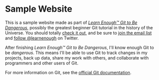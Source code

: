 # Sample Website

This is a sample website made as part of [*Learn Enough™ Git to Be Dangerous*](http://learnenough.com/git-tutorial), possibly the greatest beginner Git tutorial in the history of the Universe.
You should totally [check it out](http://learnenough.com/git-tutorial), and be sure to [join the email list](http://learnenough.com/#email_list) and [follow @learnenough](http://twitter.com/learnenough) on Twitter.

After finishing *Learn Enough™ Git to Be Dangerous*, I'll know enough Git to be *dangerous*. This means I'll be able to use Git to track changes in my projects, back up data, share my work with others, and collaborate with programmers and other users of Git.

For more information on Git, see the [official Git documentation](https://git-scm.com/).
